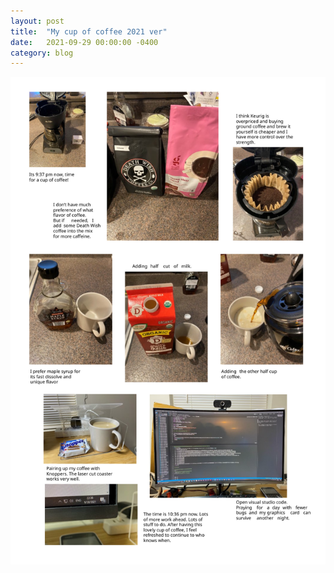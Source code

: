 ```yaml
---
layout: post
title:  "My cup of coffee 2021 ver"
date:   2021-09-29 00:00:00 -0400
category: blog
---
```


![image](/blogs/20210929_Coffee/P1_moodboard.svg "title")